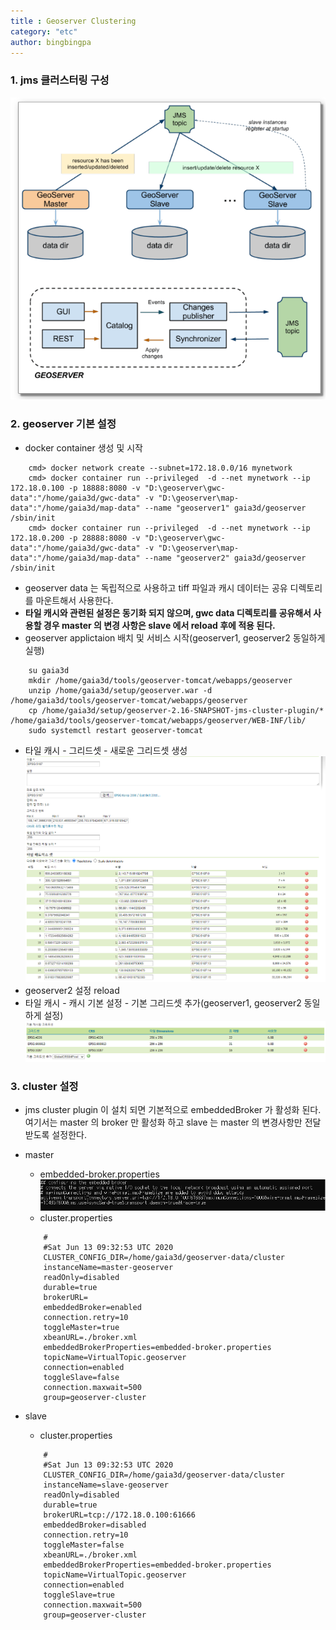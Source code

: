```yaml
---
title : Geoserver Clustering
category: "etc"
author: bingbingpa
---
```


### 1. jms 클러스터링 구성
![architecture](./clustering-architecture.png)

### 2. geoserver 기본 설정
- docker container 생성 및 시작
~~~ shell
    cmd> docker network create --subnet=172.18.0.0/16 mynetwork
    cmd> docker container run --privileged  -d --net mynetwork --ip 172.18.0.100 -p 18888:8080 -v "D:\geoserver\gwc-data":"/home/gaia3d/gwc-data" -v "D:\geoserver\map-data":"/home/gaia3d/map-data" --name "geoserver1" gaia3d/geoserver /sbin/init
    cmd> docker container run --privileged  -d --net mynetwork --ip 172.18.0.200 -p 28888:8080 -v "D:\geoserver\gwc-data":"/home/gaia3d/gwc-data" -v "D:\geoserver\map-data":"/home/gaia3d/map-data" --name "geoserver2" gaia3d/geoserver /sbin/init
~~~
- geoserver data 는 독립적으로 사용하고 tiff 파일과 캐시 데이터는 공유 디렉토리를 마운트해서 사용한다.
- **타일 캐시와 관련된 설정은 동기화 되지 않으며, gwc data 디렉토리를 공유해서 사용할 경우 master 의 변경 사항은 slave 에서 reload 후에 적용 된다.**
- geoserver applictaion 배치 및 서비스 시작(geoserver1, geoserver2 동일하게 실행)
~~~ shell
    su gaia3d
    mkdir /home/gaia3d/tools/geoserver-tomcat/webapps/geoserver
    unzip /home/gaia3d/setup/geoserver.war -d /home/gaia3d/tools/geoserver-tomcat/webapps/geoserver
    cp /home/gaia3d/setup/geoserver-2.16-SNAPSHOT-jms-cluster-plugin/* /home/gaia3d/tools/geoserver-tomcat/webapps/geoserver/WEB-INF/lib/
    sudo systemctl restart geoserver-tomcat
~~~
- 타일 캐시 - 그리드셋 - 새로운 그리드셋 생성
![gridset](./gridset.png)
- geoserver2 설정 reload
- 타일 캐시 - 캐시 기본 설정 - 기본 그리드셋 추가(geoserver1, geoserver2 동일하게 설정)
![gridset](./gridset-add.png)

### 3. cluster 설정
- jms cluster plugin 이 설치 되면 기본적으로 embeddedBroker 가 활성화 된다. 여기서는 master 의 broker 만 활성화 하고 slave 는 master 의 변경사항만 전달 받도록 설정한다.
- master
    - embedded-broker.properties
    ![broker](./broker-port.png)
    - cluster.properties
    ~~~ properties
        #
        #Sat Jun 13 09:32:53 UTC 2020
        CLUSTER_CONFIG_DIR=/home/gaia3d/geoserver-data/cluster
        instanceName=master-geoserver
        readOnly=disabled
        durable=true
        brokerURL=
        embeddedBroker=enabled
        connection.retry=10
        toggleMaster=true
        xbeanURL=./broker.xml
        embeddedBrokerProperties=embedded-broker.properties
        topicName=VirtualTopic.geoserver
        connection=enabled
        toggleSlave=false
        connection.maxwait=500
        group=geoserver-cluster
    ~~~

- slave
    - cluster.properties
    ~~~ properties
        #
        #Sat Jun 13 09:32:53 UTC 2020
        CLUSTER_CONFIG_DIR=/home/gaia3d/geoserver-data/cluster
        instanceName=slave-geoserver
        readOnly=disabled
        durable=true
        brokerURL=tcp://172.18.0.100:61666
        embeddedBroker=disabled
        connection.retry=10
        toggleMaster=false
        xbeanURL=./broker.xml
        embeddedBrokerProperties=embedded-broker.properties
        topicName=VirtualTopic.geoserver
        connection=enabled
        toggleSlave=true
        connection.maxwait=500
        group=geoserver-cluster
    ~~~









